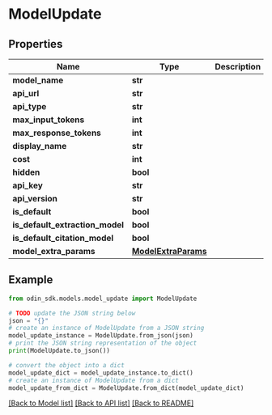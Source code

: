 # ModelUpdate


## Properties

Name | Type | Description | Notes
------------ | ------------- | ------------- | -------------
**model_name** | **str** |  | 
**api_url** | **str** |  | 
**api_type** | **str** |  | 
**max_input_tokens** | **int** |  | 
**max_response_tokens** | **int** |  | 
**display_name** | **str** |  | 
**cost** | **int** |  | 
**hidden** | **bool** |  | [optional] 
**api_key** | **str** |  | [optional] 
**api_version** | **str** |  | [optional] 
**is_default** | **bool** |  | [optional] 
**is_default_extraction_model** | **bool** |  | [optional] 
**is_default_citation_model** | **bool** |  | [optional] 
**model_extra_params** | [**ModelExtraParams**](ModelExtraParams.md) |  | [optional] 

## Example

```python
from odin_sdk.models.model_update import ModelUpdate

# TODO update the JSON string below
json = "{}"
# create an instance of ModelUpdate from a JSON string
model_update_instance = ModelUpdate.from_json(json)
# print the JSON string representation of the object
print(ModelUpdate.to_json())

# convert the object into a dict
model_update_dict = model_update_instance.to_dict()
# create an instance of ModelUpdate from a dict
model_update_from_dict = ModelUpdate.from_dict(model_update_dict)
```
[[Back to Model list]](../README.md#documentation-for-models) [[Back to API list]](../README.md#documentation-for-api-endpoints) [[Back to README]](../README.md)



